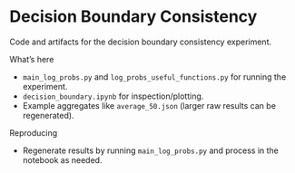# Decision Boundary Consistency

Code and artifacts for the decision boundary consistency experiment.

What’s here
- `main_log_probs.py` and `log_probs_useful_functions.py` for running the experiment.
- `decision_boundary.ipynb` for inspection/plotting.
- Example aggregates like `average_50.json` (larger raw results can be regenerated).

Reproducing
- Regenerate results by running `main_log_probs.py` and process in the notebook as needed.